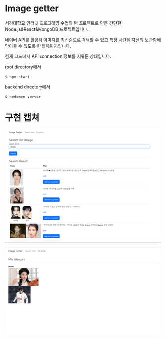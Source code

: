 # Image getter

서강대학교 인터넷 프로그래밍 수업의 텀 프로젝트로 만든 간단한 Node.js&React&MongoDB 프로젝트입니다.

네이버 API를 활용해 이미지를 최신순으로 검색할 수 있고 특정 사진을 자신의 보관함에 담아둘 수 있도록 한 웹페이지입니다.

현재 코드에서 API connection 정보를 지워둔 상태입니다.

root directory에서 
```
$ npm start
```
backend directory에서
```
$ nodemon server
```

# 구현 캡쳐
<div>
<img src=./demo.png>
</div>
<hr>
<div>
<img src=./demo2.png>
</div>
